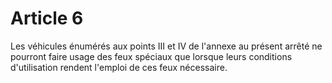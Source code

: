 # Article 6

Les véhicules énumérés aux points III et IV de l'annexe au présent arrêté ne pourront faire usage des feux spéciaux que lorsque leurs conditions d'utilisation rendent l'emploi de ces feux nécessaire.
